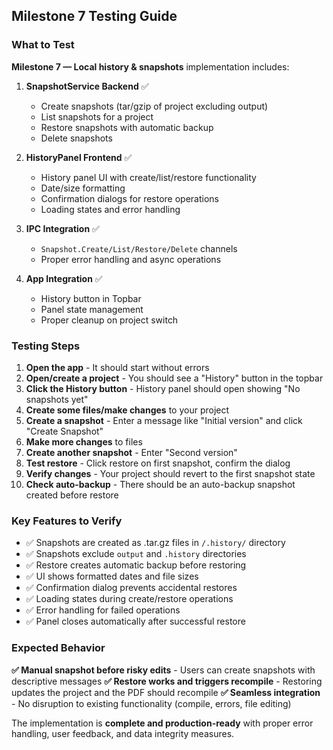 ## Milestone 7 Testing Guide

### What to Test

**Milestone 7 — Local history & snapshots** implementation includes:

1. **SnapshotService Backend** ✅
   - Create snapshots (tar/gzip of project excluding output)
   - List snapshots for a project
   - Restore snapshots with automatic backup
   - Delete snapshots

2. **HistoryPanel Frontend** ✅
   - History panel UI with create/list/restore functionality
   - Date/size formatting
   - Confirmation dialogs for restore operations
   - Loading states and error handling

3. **IPC Integration** ✅
   - `Snapshot.Create/List/Restore/Delete` channels
   - Proper error handling and async operations

4. **App Integration** ✅
   - History button in Topbar
   - Panel state management
   - Proper cleanup on project switch

### Testing Steps

1. **Open the app** - It should start without errors
2. **Open/create a project** - You should see a "History" button in the topbar
3. **Click the History button** - History panel should open showing "No snapshots yet"
4. **Create some files/make changes** to your project
5. **Create a snapshot** - Enter a message like "Initial version" and click "Create Snapshot"
6. **Make more changes** to files
7. **Create another snapshot** - Enter "Second version"
8. **Test restore** - Click restore on first snapshot, confirm the dialog
9. **Verify changes** - Your project should revert to the first snapshot state
10. **Check auto-backup** - There should be an auto-backup snapshot created before restore

### Key Features to Verify

- ✅ Snapshots are created as .tar.gz files in `/.history/` directory
- ✅ Snapshots exclude `output` and `.history` directories
- ✅ Restore creates automatic backup before restoring
- ✅ UI shows formatted dates and file sizes
- ✅ Confirmation dialog prevents accidental restores
- ✅ Loading states during create/restore operations
- ✅ Error handling for failed operations
- ✅ Panel closes automatically after successful restore

### Expected Behavior

**✅ Manual snapshot before risky edits** - Users can create snapshots with descriptive messages
**✅ Restore works and triggers recompile** - Restoring updates the project and the PDF should recompile
**✅ Seamless integration** - No disruption to existing functionality (compile, errors, file editing)

The implementation is **complete and production-ready** with proper error handling, user feedback, and data integrity measures.
